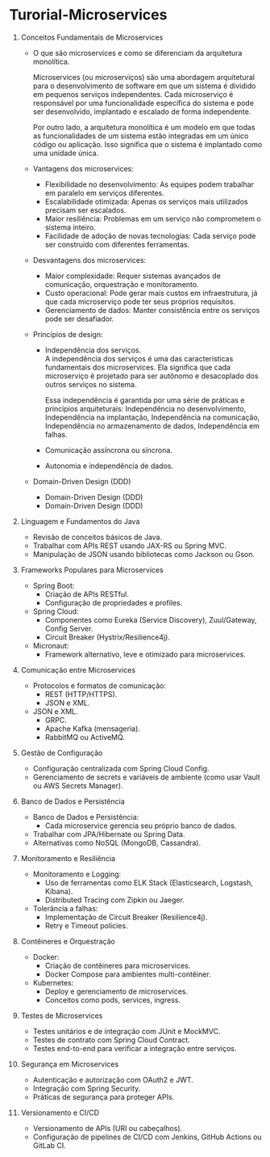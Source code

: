# Turorial-Microservices

1. Conceitos Fundamentais de Microservices
   - O que são microservices e como se diferenciam da arquitetura monolítica.
     
     Microservices (ou microserviços) são uma abordagem arquitetural para o desenvolvimento de software em que um sistema é dividido em pequenos serviços independentes. Cada microserviço é responsável por uma funcionalidade específica do sistema e pode ser desenvolvido, implantado e escalado de forma independente.

     Por outro lado, a arquitetura monolítica é um modelo em que todas as funcionalidades de um sistema estão integradas em um único código ou aplicação. Isso significa que o sistema é implantado como uma unidade única.

   - Vantagens dos microservices:
     * Flexibilidade no desenvolvimento: As equipes podem trabalhar em paralelo em serviços diferentes.
     * Escalabilidade otimizada: Apenas os serviços mais utilizados precisam ser escalados.
     * Maior resiliência: Problemas em um serviço não comprometem o sistema inteiro.
     * Facilidade de adoção de novas tecnologias: Cada serviço pode ser construído com diferentes ferramentas.
    
   - Desvantagens dos microservices:
     * Maior complexidade: Requer sistemas avançados de comunicação, orquestração e monitoramento.
     * Custo operacional: Pode gerar mais custos em infraestrutura, já que cada microserviço pode ter seus próprios requisitos.
     * Gerenciamento de dados: Manter consistência entre os serviços pode ser desafiador.

   - Princípios de design:
     * Independência dos serviços.\
       A independência dos serviços é uma das características fundamentais dos microservices. Ela significa que cada microserviço é projetado para ser autônomo e desacoplado dos outros serviços no sistema.
  
       Essa independência é garantida por uma série de práticas e princípios arquiteturais: Independência no desenvolvimento, Independência na implantação, Independência na comunicação, Independência no armazenamento de dados, Independência em falhas.
  
       
     * Comunicação assíncrona ou síncrona.
     * Autonomia e independência de dados.
   - Domain-Driven Design (DDD)
     * Domain-Driven Design (DDD)
     * Domain-Driven Design (DDD)
       
1. Linguagem e Fundamentos do Java
   - Revisão de conceitos básicos de Java.
   - Trabalhar com APIs REST usando JAX-RS ou Spring MVC.
   - Manipulação de JSON usando bibliotecas como Jackson ou Gson.

2. Frameworks Populares para Microservices
   - Spring Boot:
     * Criação de APIs RESTful.
     * Configuração de propriedades e profiles.
   - Spring Cloud:
     * Componentes como Eureka (Service Discovery), Zuul/Gateway, Config Server.
     * Circuit Breaker (Hystrix/Resilience4j).
   - Micronaut:
     * Framework alternativo, leve e otimizado para microservices.
    
3. Comunicação entre Microservices
   - Protocolos e formatos de comunicação:
     * REST (HTTP/HTTPS).
     * JSON e XML.
   - JSON e XML.
     * GRPC.
     * Apache Kafka (mensageria).
     * RabbitMQ ou ActiveMQ.
    
4. Gestão de Configuração
   - Configuração centralizada com Spring Cloud Config.
   - Gerenciamento de secrets e variáveis de ambiente (como usar Vault ou AWS Secrets Manager).

5. Banco de Dados e Persistência
   - Banco de Dados e Persistência:
     * Cada microservice gerencia seu próprio banco de dados.
   - Trabalhar com JPA/Hibernate ou Spring Data.
   - Alternativas como NoSQL (MongoDB, Cassandra).

6. Monitoramento e Resiliência
   - Monitoramento e Logging:
     * Uso de ferramentas como ELK Stack (Elasticsearch, Logstash, Kibana).
     * Distributed Tracing com Zipkin ou Jaeger.
   - Tolerância a falhas:
     * Implementação de Circuit Breaker (Resilience4j).
     * Retry e Timeout policies.

7. Contêineres e Orquestração
   - Docker:
     * Criação de contêineres para microservices.
     * Docker Compose para ambientes multi-contêiner.
   - Kubernetes:
     * Deploy e gerenciamento de microservices.
     * Conceitos como pods, services, ingress.
    
8. Testes de Microservices
    - Testes unitários e de integração com JUnit e MockMVC.
    - Testes de contrato com Spring Cloud Contract.
    - Testes end-to-end para verificar a integração entre serviços.
  
9. Segurança em Microservices
    - Autenticação e autorização com OAuth2 e JWT.
    - Integração com Spring Security.
    - Práticas de segurança para proteger APIs.
   
10. Versionamento e CI/CD
    - Versionamento de APIs (URI ou cabeçalhos).
    - Configuração de pipelines de CI/CD com Jenkins, GitHub Actions ou GitLab CI.


